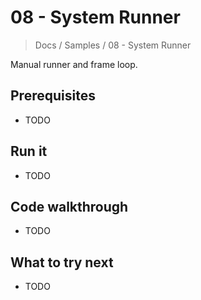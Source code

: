 # 08 - System Runner

> Docs / Samples / 08 - System Runner

Manual runner and frame loop.

## Prerequisites

- TODO

## Run it

- TODO

## Code walkthrough

- TODO

## What to try next

- TODO
